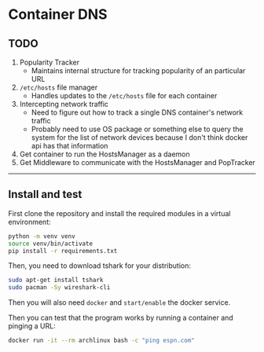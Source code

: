 # Container DNS

## TODO

1. Popularity Tracker
    - Maintains internal structure for tracking popularity of an particular URL
2. `/etc/hosts` file manager
    - Handles updates to the `/etc/hosts` file for each container
3. Intercepting network traffic
    - Need to figure out how to track a single DNS container's network traffic
    - Probably need to use OS package or something else to query the system for the list of network devices because I don't think docker api has that information
4. Get container to run the HostsManager as a daemon
5. Get Middleware to communicate with the HostsManager and PopTracker

---

## Install and test

First clone the repository and install the required modules in a virtual environment:

```bash
python -m venv venv
source venv/bin/activate
pip install -r requirements.txt
```

Then, you need to download tshark for your distribution:

```bash
sudo apt-get install tshark
sudo pacman -Sy wireshark-cli
```
Then you will also need `docker` and `start/enable` the docker service. 

Then you can test that the program  works by running a container and pinging a URL:

```bash
docker run -it --rm archlinux bash -c "ping espn.com"
```